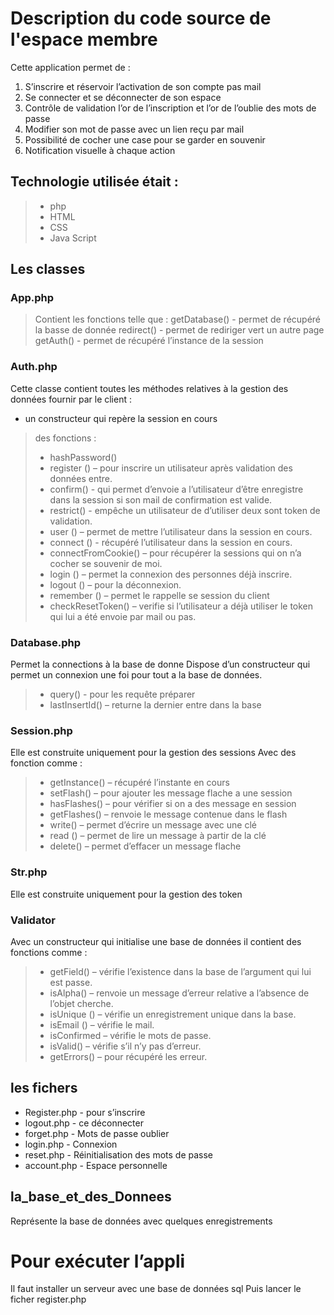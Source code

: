 # Description du code source de l'espace membre 

Cette application permet de : 
1. S’inscrire et réservoir l’activation de son compte pas mail 
2. Se connecter et se déconnecter de son espace 
3. Contrôle de validation l’or de l’inscription et l’or de l’oublie  des mots de passe 
4. Modifier son mot de passe avec un lien reçu par mail  
5. Possibilité de cocher une case pour se garder en souvenir 
6. Notification visuelle à chaque action 


## Technologie utilisée était : 
> - php
> - HTML
> - CSS
> - Java Script     

## Les classes
### App.php
> Contient les fonctions telle que :
> getDatabase() - permet de récupéré la basse de donnée 
> redirect() - permet de rediriger vert un autre page 
> getAuth() - permet de récupéré l’instance de la session 

### Auth.php
Cette classe contient toutes les méthodes relatives à la gestion des données fournir par le client :
* un constructeur qui repère la session en cours   
> des fonctions : 
> - hashPassword() 
> - register () – pour inscrire un utilisateur après validation des données entre. 
> - confirm() - qui permet d’envoie a l’utilisateur d’être enregistre dans la session si son mail de confirmation  est valide.
> - restrict() - empêche un utilisateur de d’utiliser deux sont token de validation.
> - user () – permet de mettre l’utilisateur dans la session en cours.
> - connect () - récupéré l’utilisateur dans la session en cours.
> - connectFromCookie() – pour récupérer la sessions qui on n’a cocher se souvenir de moi. 
> - login () – permet la connexion des personnes déjà inscrire.
> - logout () – pour la déconnexion.
> - remember () – permet le rappelle se session du client 
> - checkResetToken() – verifie si l’utilisateur a déjà utiliser le token qui lui a été envoie par mail ou pas.

### Database.php
Permet la connections à la base de donne 
Dispose d’un constructeur qui permet un connexion une foi pour tout a la base de données. 
> - query() - pour les requête préparer
> - lastInsertId() – returne la dernier entre dans la base  

### Session.php
Elle est construite uniquement pour la gestion des sessions 
Avec des fonction comme : 
> - getInstance() – récupéré l’instante en cours 
> - setFlash() – pour ajouter les message flache a une session 
> - hasFlashes() – pour vérifier si on a des message en session 
> - getFlashes() – renvoie le message contenue dans le flash
> - write() – permet d’écrire un message avec une clé
> - read () – permet de lire un message à partir de la clé 
> - delete() – permet d’effacer un message flache 

### Str.php
Elle est construite uniquement pour la gestion des token

### Validator 
Avec un constructeur qui initialise une base de données 
il contient des fonctions comme :
> - getField() – vérifie l’existence dans la base de l’argument qui lui est passe.
> - isAlpha() – renvoie un message d’erreur relative a l’absence de l’objet cherche.
> - isUnique () – vérifie un enregistrement unique dans la base.
> - isEmail () – vérifie le mail.
> - isConfirmed – vérifie le mots de passe.
> - isValid() – vérifie s’il n’y pas d’erreur.
> - getErrors() – pour récupéré les erreur.


## les fichers 

* Register.php - pour s’inscrire 
* logout.php - ce déconnecter 
* forget.php - Mots de passe oublier 
* login.php - Connexion 
* reset.php - Réinitialisation des mots de passe 
* account.php - Espace personnelle 

## la_base_et_des_Donnees
Représente la base de données avec quelques enregistrements 

# Pour exécuter l’appli 
Il faut installer un serveur avec une base de données sql 
Puis lancer le ficher register.php
